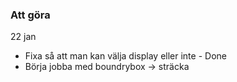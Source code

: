 ### Att göra
22 jan
* Fixa så att man kan välja display eller inte - Done
* Börja jobba med boundrybox -> sträcka

